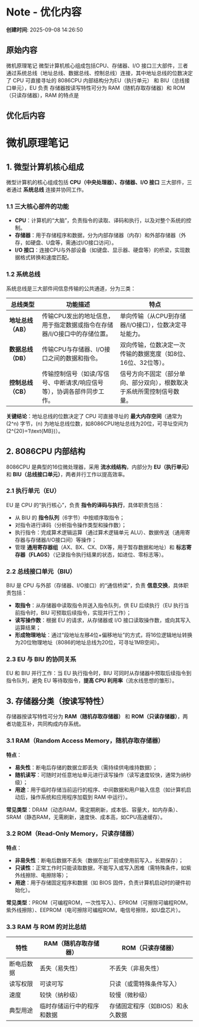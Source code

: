 # Note - 优化内容

**创建时间**: 2025-09-08 14:26:50

## 原始内容

微机原理笔记
微型计算机核心组成包括CPU、存储器、I/O 接口三大部件，三者通过系统总线（地址总线、数据总线、控制总线）连接，其中地址总线的位数决定了 CPU 可直接寻址的 
8086CPU 内部结构分为EU（执行单元） 和 BIU（总线接口单元），EU 负责 
存储器按读写特性可分为 RAM（随机存取存储器）和 ROM（只读存储器），RAM 的特点是

## 优化后内容

# 微机原理笔记


## 1. 微型计算机核心组成  
微型计算机的核心组成包括 **CPU（中央处理器）、存储器、I/O 接口** 三大部件，三者通过 **系统总线** 连接并协同工作。  


### 1.1 三大核心部件的功能  
- **CPU**：计算机的“大脑”，负责指令的读取、译码和执行，以及对整个系统的控制。  
- **存储器**：用于存储程序和数据，分为内部存储器（内存）和外部存储器（外存，如硬盘、U盘等，需通过I/O接口访问）。  
- **I/O 接口**：连接CPU与外部设备（如键盘、显示器、硬盘等）的桥梁，实现数据格式转换和速度匹配。  


### 1.2 系统总线  
系统总线是三大部件间信息传输的公共通道，分为三类：  

| 总线类型       | 功能描述                                                                 | 特点                                                                 |  
|----------------|--------------------------------------------------------------------------|----------------------------------------------------------------------|  
| **地址总线（AB）** | 传输CPU发出的地址信息，用于指定数据或指令在存储器/I/O接口中的存储位置。   | 单向传输（从CPU到存储器/I/O接口），位数决定寻址能力。                 |  
| **数据总线（DB）** | 传输CPU与存储器、I/O接口之间的数据和指令。                               | 双向传输，位数决定一次传输的数据宽度（如8位、16位、32位等）。         |  
| **控制总线（CB）** | 传输控制信号（如读/写信号、中断请求/响应信号等），协调各部件同步工作。   | 信号方向不固定（部分单向、部分双向），根数取决于系统所需控制信号数量。 |  

**关键结论**：地址总线的位数决定了 CPU 可直接寻址的 **最大内存空间**（通常为 \(2^n\) 字节，\(n\) 为地址总线位数，如8086CPU地址总线为20位，可寻址空间为 \(2^{20}=1\text{MB}\)）。  


## 2. 8086CPU 内部结构  
8086CPU 是典型的16位微处理器，采用 **流水线结构**，内部分为 **EU（执行单元）** 和 **BIU（总线接口单元）**，两者并行工作以提高效率。  


### 2.1 执行单元（EU）  
EU 是 CPU 的“执行核心”，负责 **指令的译码与执行**，具体职责包括：  
- 从 BIU 的 **指令队列**（6字节）中按顺序取指令；  
- 对指令进行译码（分析指令操作类型和操作数）；  
- 执行指令：完成算术逻辑运算（通过算术逻辑单元 ALU）、数据传送（通用寄存器与存储器/I/O接口间）等操作；  
- 管理 **通用寄存器组**（AX、BX、CX、DX等，用于暂存数据和地址）和 **标志寄存器（FLAGS）**（记录指令执行结果的状态，如进位、零标志等）。  


### 2.2 总线接口单元（BIU）  
BIU 是 CPU 与外部（存储器、I/O接口）的“通信桥梁”，负责 **信息交换**，具体职责包括：  
- **取指令**：从存储器中读取指令并送入指令队列，供 EU 后续执行（EU 执行当前指令时，BIU 可预取后续指令，实现并行工作）；  
- **读写操作数**：根据 EU 的请求，从存储器或 I/O 接口读取操作数，或向其写入运算结果；  
- **形成物理地址**：通过“段地址左移4位+偏移地址”的方式，将16位逻辑地址转换为20位物理地址（8086的地址总线为20位，可寻址1MB空间）。  


### 2.3 EU 与 BIU 的协同关系  
EU 和 BIU 并行工作：当 EU 执行指令时，BIU 可同时从存储器中预取后续指令到指令队列，避免 EU 等待取指令，**提高 CPU 利用率**（流水线思想的雏形）。  


## 3. 存储器分类（按读写特性）  
存储器按读写特性可分为 **RAM（随机存取存储器）** 和 **ROM（只读存储器）**，两者功能互补，共同构成内存系统。  


### 3.1 RAM（Random Access Memory，随机存取存储器）  
**特点**：  
- **易失性**：断电后存储的数据立即丢失（需持续供电维持数据）；  
- **随机读写**：可随时对任意地址单元进行读写操作（读写速度较快，通常为纳秒级）；  
- **用途**：用于临时存储当前运行的程序、中间数据和用户输入信息（如计算机启动后，操作系统和应用程序加载到 RAM 中运行）。  

**常见类型**：DRAM（动态RAM，需定期刷新，成本低、容量大，如内存条）、SRAM（静态RAM，无需刷新，速度快、成本高，如CPU高速缓存）。  


### 3.2 ROM（Read-Only Memory，只读存储器）  
**特点**：  
- **非易失性**：断电后数据不丢失（数据在出厂前或使用前写入，长期保存）；  
- **只读性**：正常工作时只能读取数据，不能写入或写入困难（需特殊条件，如紫外线擦除、电擦除等）；  
- **用途**：用于存储固定程序和数据（如 BIOS 固件，负责计算机启动时的硬件初始化）。  

**常见类型**：PROM（可编程ROM，一次性写入）、EPROM（可擦除可编程ROM，紫外线擦除）、EEPROM（电可擦除可编程ROM，电信号擦除，如U盘芯片）。  


### 3.3 RAM 与 ROM 的对比总结  
| 特性       | RAM（随机存取存储器）                | ROM（只读存储器）                    |  
|------------|--------------------------------------|--------------------------------------|  
| 断电后数据 | 丢失（易失性）                       | 不丢失（非易失性）                   |  
| 读写权限   | 可读可写                             | 只读（或需特殊条件写入）             |  
| 速度       | 较快（纳秒级）                       | 较慢（微秒级）                       |  
| 典型用途   | 临时存储运行中的程序和数据           | 存储固定程序（如BIOS）和永久数据     |
